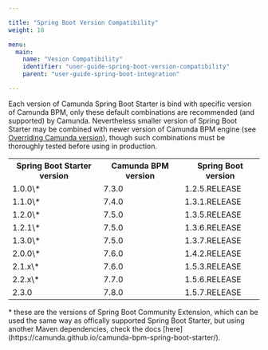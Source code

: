 ```yaml
---

title: "Spring Boot Version Compatibility"
weight: 10

menu:
  main:
    name: "Vesion Compatibility"
    identifier: "user-guide-spring-boot-version-compatibility"
    parent: "user-guide-spring-boot-integration"

---
```


Each version of Camunda Spring Boot Starter is bind with specific version of Camunda BPM, only these default combinations are recommended (and supported) by Camunda.
Nevertheless smaller version of Spring Boot Starter may be combined with newer version of Camunda BPM engine (see [Overriding Camunda version](../#overriding-camunda-version)), 
though such combinations must be thoroughly tested before using in production. 

<table class="table table-striped">
  <tr>
    <th>Spring Boot Starter version</th>
    <th>Camunda BPM version</th>
    <th>Spring Boot version</th>
  </tr>
  <tr>
    <td>1.0.0\*</td>
    <td>7.3.0</td>
    <td>1.2.5.RELEASE</td>
  </tr>
  <tr>
    <td>1.1.0\*</td>
    <td>7.4.0</td>
    <td>1.3.1.RELEASE</td>
  </tr>
  <tr>
    <td>1.2.0\*</td>
    <td>7.5.0</td>
    <td>1.3.5.RELEASE</td>
  </tr>
  <tr>
    <td>1.2.1\*</td>
    <td>7.5.0</td>
    <td>1.3.6.RELEASE</td>
  </tr>
  <tr>
    <td>1.3.0\*</td>
    <td>7.5.0</td>
    <td>1.3.7.RELEASE</td>
  </tr>
  <tr>
    <td>2.0.0\*</td>
    <td>7.6.0</td>
    <td>1.4.2.RELEASE</td>
  </tr>
  <tr>
    <td>2.1.x\*</td>
    <td>7.6.0</td>
    <td>1.5.3.RELEASE</td>
  </tr>
  <tr>
    <td>2.2.x\*</td>
    <td>7.7.0</td>
    <td>1.5.6.RELEASE</td>
  </tr>
  <tr>
    <td>2.3.0</td>
    <td>7.8.0</td>
    <td>1.5.7.RELEASE</td>
  </tr>
</table>
* these are the versions of Spring Boot Community Extension, which can be used the same way as offically supported Spring Boot Starter, 
but using another Maven dependencies, check the docs [here](https://camunda.github.io/camunda-bpm-spring-boot-starter/).  